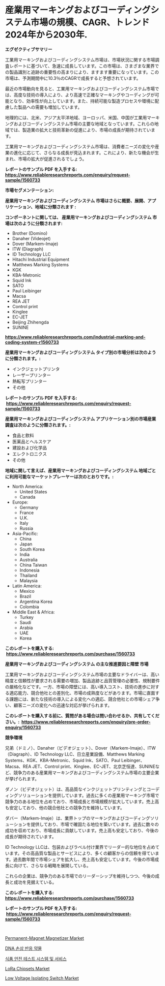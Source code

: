 <p><h1>産業用マーキングおよびコーディングシステム市場の規模、CAGR、トレンド 2024年から2030年.</h1></p><p><strong>エグゼクティブサマリー</strong></p>
<p><p>工業用マーキングおよびコーディングシステム市場は、市場状況に関する市場調査レポートに基づいて、急速に成長しています。この市場は、さまざまな業界での製品識別と追跡の重要性の高まりにより、ますます重要になっています。この市場は、予測期間中に10.3％のCAGRで成長すると予想されています。</p><p>最近の市場動向を見ると、工業用マーキングおよびコーディングシステム市場では、高度な技術の導入により、より高速で正確なマーキングやコーディングが可能となり、効率性が向上しています。また、持続可能な製造プロセスや環境に配慮した製品への需要も増加しています。</p><p>地理的には、北米、アジア太平洋地域、ヨーロッパ、米国、中国が工業用マーキングおよびコーディングシステム市場の主要な地域となっています。これらの地域では、製造業の拡大と技術革新の促進により、市場の成長が期待されています。</p><p>工業用マーキングおよびコーディングシステム市場は、消費者ニーズの変化や産業の進化に応じて、さらなる成長が見込まれます。これにより、新たな機会が生まれ、市場の拡大が促進されるでしょう。</p></p>
<p><strong>レポートのサンプル PDF を入手する: <a href="https://www.reliableresearchreports.com/enquiry/request-sample/1560733">https://www.reliableresearchreports.com/enquiry/request-sample/1560733</a></strong></p>
<p><strong>市場セグメンテーション:</strong></p>
<p><strong> 産業用マーキングおよびコーディングシステム 市場はさらに概要、展開、アプリケーション、地域に分類されます :</strong></p>
<p><strong>コンポーネントに関しては、 産業用マーキングおよびコーディングシステム 市場は次のように分類されます: &nbsp;</strong></p>
<p><ul><li>Brother (Domino)</li><li>Danaher (Videojet)</li><li>Dover (Markem-Imaje)</li><li>ITW (Diagraph)</li><li>ID Technology LLC</li><li>Hitachi Industrial Equipment</li><li>Matthews Marking Systems</li><li>KGK</li><li>KBA-Metronic</li><li>Squid Ink</li><li>SATO</li><li>Paul Leibinger</li><li>Macsa</li><li>REA JET</li><li>Control print</li><li>Kinglee</li><li>EC-JET</li><li>Beijing Zhihengda</li><li>SUNINE</li></ul></p>
<p><strong><a href="https://www.reliableresearchreports.com/industrial-marking-and-coding-system-r1560733">https://www.reliableresearchreports.com/industrial-marking-and-coding-system-r1560733</a></strong></p>
<p><strong> 産業用マーキングおよびコーディングシステム タイプ別の市場分析は次のように分類されます。:</strong></p>
<p><ul><li>インクジェットプリンタ</li><li>レーザープリンター</li><li>熱転写プリンター</li><li>その他</li></ul></p>
<p><strong>レポートのサンプル PDF を入手する: &nbsp;<a href="https://www.reliableresearchreports.com/enquiry/request-sample/1560733">https://www.reliableresearchreports.com/enquiry/request-sample/1560733</a></strong></p>
<p><strong> 産業用マーキングおよびコーディングシステム アプリケーション別の市場産業調査は次のように分類されます。:</strong></p>
<p><ul><li>食品と飲料</li><li>医薬品とヘルスケア</li><li>建設および化学品</li><li>エレクトロニクス</li><li>その他</li></ul></p>
<p><strong>地域に関して言えば、産業用マーキングおよびコーディングシステム 地域ごとに利用可能なマーケットプレーヤーは次のとおりです。:</strong></p>
<p><ul>
    <li>
        North America:
        <ul>
            <li>United States</li>
            <li>Canada</li>
        </ul>
    </li>
    <li>
        Europe:
        <ul>
            <li>Germany</li>
            <li>France</li>
            <li>U.K.</li>
            <li>Italy</li>
            <li>Russia</li>
        </ul>
    </li>
    <li>
        Asia-Pacific:
        <ul>
            <li>China</li>
            <li>Japan</li>
            <li>South Korea</li>
            <li>India</li>
            <li>Australia</li>
            <li>China Taiwan</li>
            <li>Indonesia</li>
            <li>Thailand</li>
            <li>Malaysia</li>
        </ul>
    </li>
    <li>
        Latin America:
        <ul>
            <li>Mexico</li>
            <li>Brazil</li>
            <li>Argentina Korea</li>
            <li>Colombia</li>
        </ul>
    </li>
    <li>
        Middle East & Africa:
        <ul>
            <li>Turkey</li>
            <li>Saudi</li>
            <li>Arabia</li>
            <li>UAE</li>
            <li>Korea</li>
        </ul>
    </li>
    </ul></p>
<p><strong>このレポートを購入する: &nbsp;<a href="https://www.reliableresearchreports.com/purchase/1560733">https://www.reliableresearchreports.com/purchase/1560733</a></strong></p>
<p><strong>産業用マーキングおよびコーディングシステム の主な推進要因と障壁 市場</strong></p>
<p><p>工業用マーキングおよびコーディングシステム市場の主要なドライバーは、高い精度と信頼性が要求される需要の増加、製品追跡と品質管理の必要性、規制要件の厳格化などです。一方、市場の障壁には、高い導入コスト、技術の進歩に対する適応能力、競合他社との差別化、市場の成熟度などがあります。市場に直面する課題には、新たな技術の導入による変化への適応、競合他社との市場シェア争い、顧客ニーズの変化への迅速な対応が挙げられます。</p></p>
<p><strong>このレポートを購入する前に、質問がある場合は問い合わせるか、共有してください。:&nbsp; <a href="https://www.reliableresearchreports.com/enquiry/pre-order-enquiry/1560733">https://www.reliableresearchreports.com/enquiry/pre-order-enquiry/1560733</a></strong></p>
<p><strong>競争環境</strong></p>
<p><p>兄弟（ドミノ）、Danaher（ビデオジェット）、Dover（Markem-Imaje）、ITW（Diagraph）、ID Technology LLC、日立産業設備、Matthews Marking Systems、KGK、KBA-Metronic、Squid Ink、SATO、Paul Leibinger、Macsa、REA JET、Control print、Kinglee、EC-JET、北京芝恒達、SUNINEなど、競争力のある産業用マーキングおよびコーディングシステム市場の主要企業が挙げられます。</p><p>ダノン（ビデオジェット）は、高品質なインクジェットプリンティングとコーディングソリューションを提供しています。過去に多くの産業用マーキング市場で競争力のある地位を占めており、市場成長と市場規模が拡大しています。売上高も安定しており、他の競合他社との競争力を維持しています。</p><p>ダバー（Markem-Imaje）は、業界トップのマーキングおよびコーディングソリューションを提供しており、市場で確固たる地位を築いています。過去に数々の成功を収めており、市場成長に貢献しています。売上高も安定しており、今後の成長が期待されています。</p><p>ID Technology LLCは、包装およびラベル付け業界でリーダー的な地位を占めています。その高品質な製品とサービスにより、多くの顧客からの信頼を得ています。過去数年間で市場シェアを拡大し、売上高も安定しています。今後の市場成長に向けて、さらなる戦略を展開している。</p><p>これらの企業は、競争力のある市場でのリーダーシップを維持しつつ、今後の成長と成功を見据えている。</p></p>
<p><strong>このレポートを購入する: &nbsp; <a href="https://www.reliableresearchreports.com/purchase/1560733">https://www.reliableresearchreports.com/purchase/1560733</a></strong></p>
<p><strong>レポートのサンプル PDF を入手する: &nbsp;<a href="https://www.reliableresearchreports.com/enquiry/request-sample/1560733">https://www.reliableresearchreports.com/enquiry/request-sample/1560733</a></strong><strong></strong></p>
<p>&nbsp;</p>
<p><p><a href="https://github.com/prosalinda88/Market-Research-Report-List-4/blob/main/permanent-magnet-magnetizer-market.md">Permanent-Magnet Magnetizer Market</a></p><p><a href="https://github.com/novabrown3/Market-Research-Report-List-1/blob/main/563430981366.md">DNA 손상 반응 약물</a></p><p><a href="https://github.com/Tristiarton768456/Market-Research-Report-List-2/blob/main/134659781365.md">식품 안전 테스트 시스템 및 서비스</a></p><p><a href="https://issuu.com/reportprime-2/docs/lora-chipsets-market-size-2030.pptx">LoRa Chipsets Market</a></p><p><a href="https://github.com/globismark/Market-Research-Report-List-3/blob/main/low-voltage-isolating-switch-market.md">Low Voltage Isolating Switch Market</a></p></p>